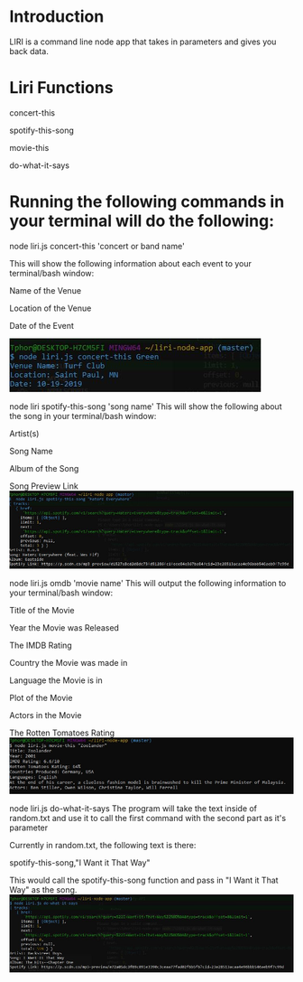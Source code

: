 # Introduction
LIRI is a command line node app that takes in parameters and gives you back data.

# Liri Functions
concert-this

spotify-this-song

movie-this

do-what-it-says

# Running the following commands in your terminal will do the following:
node liri.js concert-this 'concert or band name'

This will show the following information about each event to your terminal/bash window:

Name of the Venue

Location of the Venue

Date of the Event

![Image of Yaktocat](https://github.com/Tphorton14/liri-node-app/blob/master/images/concert.JPG)


node liri spotify-this-song 'song name' This will show the following about the song in your terminal/bash window:

Artist(s)

Song Name

Album of the Song

Song Preview Link
![Image of Yaktocat](https://github.com/Tphorton14/liri-node-app/blob/master/images/spot.JPG)

node liri.js omdb 'movie name' This will output the following information to your terminal/bash window:

Title of the Movie

Year the Movie was Released

The IMDB Rating

Country the Movie was made in

Language the Movie is in

Plot of the Movie

Actors in the Movie

The Rotten Tomatoes Rating
![Image of Yaktocat](https://github.com/Tphorton14/liri-node-app/blob/master/images/pic3.JPG)

node liri.js do-what-it-says The program will take the text inside of random.txt and use it to call the first command with the second
part as it's parameter

Currently in random.txt, the following text is there:

spotify-this-song,"I Want it That Way"

This would call the spotify-this-song function and pass in "I Want it That Way" as the song.
![Image of Yaktocat](https://github.com/Tphorton14/liri-node-app/blob/master/images/do.JPG)
